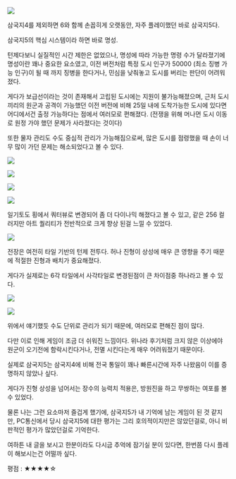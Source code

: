 ![](./0.jpg)

삼국지4를 제외하면 6와 함께 손꼽히게 오랫동안, 자주 플레이했던 바로 삼국지5다.

삼국지5의 핵심 시스템이라 하면 바로 명성.

턴제다보니 실질적인 시간 제한은 없었으나, 명성에 따라 가능한 명령 수가 달라졌기에 명성이란 꽤나 중요한 요소였고, 이전 버전처럼 특정 도시 인구가 50000 (최소 징병 가능 인구)이 될 때 까지 징병을 한다거나, 민심을 낮춰놓고 도시를 버리는 판단이 어려워졌다.

게다가 보급선이라는 것이 존재해서 고립된 도시에는 지원이 불가능해졌으며, 근처 도시끼리의 원군과 공격이 가능했던 이전 버전에 비해 25일 내에 도착가능한 도시에 있다면 어디에서건 출정 가능하다는 점에서 여러모로 편해졌다. (전쟁을 위해 머나먼 도시 이동로 원정 가야 했던 문제가 사라졌다는 것이다)

또한 물자 관리도 수도 중심적 관리가 가능해짐으로써, 많은 도시를 점령했을 때 손이 너무 많이 가던 문제는 해소되었다고 볼 수 있다.

![](./1.jpg)

![](./2.jpg)

![](./3.jpg)

![](./4.jpg)

일기토도 횡에서 쿼터뷰로 변경되어 좀 더 다이나믹 해졌다고 볼 수 있고, 같은 256 컬러지만 아트 퀄리티가 전반적으로 크게 향상 된걸 느낄 수 있었다.

![](./5.jpg)

전장은 여전히 타일 기반의 턴제 전투다. 허나 진형이 상성에 매우 큰 영향을 주기 때문에 적절한 진형과 배치가 중요해졌다.

게다가 실제로는 6각 타일에서 사각타일로 변경된점이 큰 차이점중 하나라고 볼 수 있다.

![](./6.jpg)

![](./7.jpg)

위에서 얘기했듯 수도 단위로 관리가 되기 때문에, 여러모로 편해진 점이 많다.

다만 이로 인해 게임이 조금 더 쉬워진 느낌이다. 위나라 후기처럼 크지 않은 이상에야 원군이 오기전에 함락시킨다거나, 전멸 시킨다는게 매우 어려워졌기 때문이다.

실제로 삼국지5는 삼국지4에 비해 전국 통일이 꽤나 빠른시간에 자주 나왔음이 이를 증명하지 않았나 싶다.

게다가 진형 상성을 넘어서는 장수의 능력치 적용은, 방원진을 하고 무쌍하는 여포를 볼 수 있었다.

물론 나는 그런 요소마저 즐겁게 했기에, 삼국지5가 내 기억에 남는 게임이 된 것 같지만, PC통신에서 당시 삼국지5에 대한 평가는 그리 호의적이지만은 않았던걸로, 아니 비판적인 평가가 많았던걸로 기억한다. 

여하튼 내 글을 보시고 한분이라도 다시금 추억에 잠기실 분이 있다면, 한번쯤 다시 플레이 해보시는건 어떨까 싶다.

평점 : ★★★★☆
